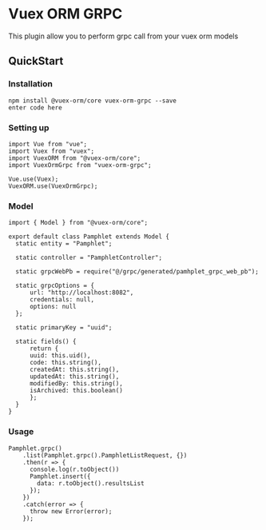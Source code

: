# Vuex ORM GRPC
This plugin allow you to perform grpc call from your vuex orm models

## QuickStart
### Installation
	npm install @vuex-orm/core vuex-orm-grpc --save 
	enter code here
### Setting up
	import Vue from "vue";  
	import Vuex from "vuex";  
	import VuexORM from "@vuex-orm/core"; 
	import VuexOrmGrpc from "vuex-orm-grpc";
	
	Vue.use(Vuex);  
	VuexORM.use(VuexOrmGrpc);

### Model
	import { Model } from "@vuex-orm/core";  
		  
	export default class Pamphlet extends Model {  
	  static entity = "Pamphlet";  
	  
	  static controller = "PamphletController";  
	  
	  static grpcWebPb = require("@/grpc/generated/pamhplet_grpc_web_pb");  
	 
	  static grpcOptions = {  
    	  url: "http://localhost:8082",  
    	  credentials: null,  
    	  options: null  
	  };  
	  
	  static primaryKey = "uuid";  
	  
	  static fields() {  
    	  return {  
    	  uuid: this.uid(),  
    	  code: this.string(),  
    	  createdAt: this.string(),  
    	  updatedAt: this.string(),  
    	  modifiedBy: this.string(),  
    	  isArchived: this.boolean()  
    	  };  
	  }  
	}

### Usage
    Pamphlet.grpc()
        .list(Pamphlet.grpc().PamphletListRequest, {})
        .then(r => {
          console.log(r.toObject())
          Pamphlet.insert({
            data: r.toObject().resultsList
          });
        })
        .catch(error => {
          throw new Error(error);
        });